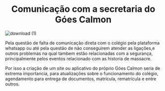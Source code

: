 # <h1 align="center"> Comunicação com a secretaria do Góes Calmon </h1>
![download (1)](https://user-images.githubusercontent.com/67914274/234879670-abeb984b-0e53-4928-aa27-bdf982009b95.jpeg)

Pela questão de falta de comunicação direta com o colégio pela plataforma whatsapp ou até pela questão de não conseguirem atender as ligações,e outros problemas na qual tambem estão relacionadas com a segurança, principalmente pelos eventos relacionado com as historia de massacre.

Por isso a criação de um site ou aplicativo do próprio Góes Calmon seria de extrema importancia, para atualizações sobre o funcionamento do colégio, agendamento para entrega de documentos, matrícula, rematrícula e entre outros.

